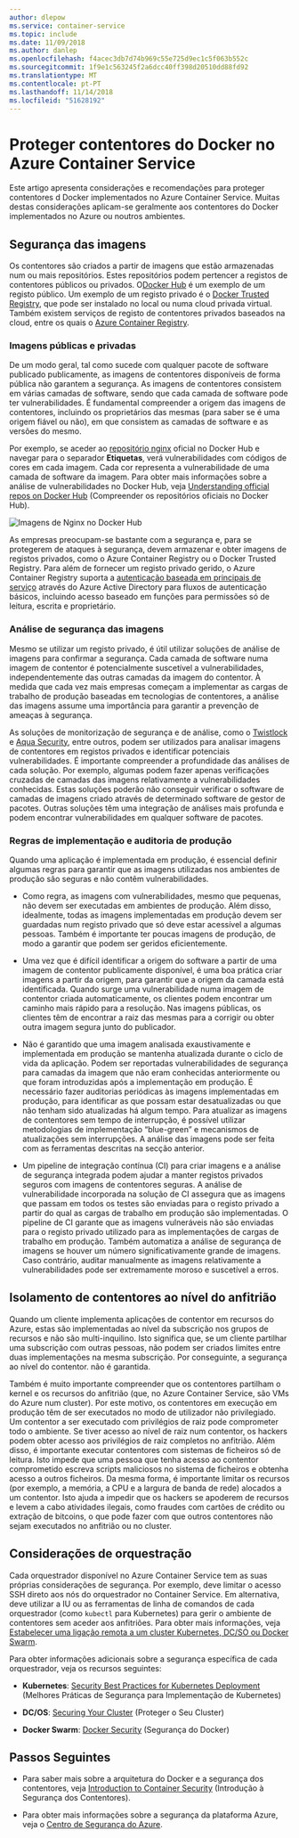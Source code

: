 ```yaml
---
author: dlepow
ms.service: container-service
ms.topic: include
ms.date: 11/09/2018
ms.author: danlep
ms.openlocfilehash: f4acec3db7d74b969c55e725d9ec1c5f063b552c
ms.sourcegitcommit: 1f9e1c563245f2a6dcc40ff398d20510dd88fd92
ms.translationtype: MT
ms.contentlocale: pt-PT
ms.lasthandoff: 11/14/2018
ms.locfileid: "51628192"
---
```

# <a name="securing-docker-containers-in-azure-container-service"></a>Proteger contentores do Docker no Azure Container Service

Este artigo apresenta considerações e recomendações para proteger contentores d Docker implementados no Azure Container Service. Muitas destas considerações aplicam-se geralmente aos contentores do Docker implementados no Azure ou noutros ambientes. 

## <a name="image-security"></a>Segurança das imagens

Os contentores são criados a partir de imagens que estão armazenadas num ou mais repositórios. Estes repositórios podem pertencer a registos de contentores públicos ou privados. O[Docker Hub](https://hub.docker.com/) é um exemplo de um registo público. Um exemplo de um registo privado é o [Docker Trusted Registry](https://docs.docker.com/datacenter/dtr/2.0/), que pode ser instalado no local ou numa cloud privada virtual. Também existem serviços de registo de contentores privados baseados na cloud, entre os quais o [Azure Container Registry](../articles/container-registry/container-registry-intro.md).

### <a name="public-and-private-images"></a>Imagens públicas e privadas
De um modo geral, tal como sucede com qualquer pacote de software publicado publicamente, as imagens de contentores disponíveis de forma pública não garantem a segurança. As imagens de contentores consistem em várias camadas de software, sendo que cada camada de software pode ter vulnerabilidades. É fundamental compreender a origem das imagens de contentores, incluindo os proprietários das mesmas (para saber se é uma origem fiável ou não), em que consistem as camadas de software e as versões do mesmo. 

Por exemplo, se aceder ao [repositório nginx](https://hub.docker.com/_/nginx/) oficial no Docker Hub e navegar para o separador **Etiquetas**, verá vulnerabilidades com códigos de cores em cada imagem. Cada cor representa a vulnerabilidade de uma camada de software da imagem. Para obter mais informações sobre a análise de vulnerabilidades no Docker Hub, veja [Understanding official repos on Docker Hub](https://blog.docker.com/2015/06/understanding-official-repos-docker-hub/) (Compreender os repositórios oficiais no Docker Hub).

![Imagens de Nginx no Docker Hub](./media/container-service-security/docker-hub-nginx.png)

As empresas preocupam-se bastante com a segurança e, para se protegerem de ataques à segurança, devem armazenar e obter imagens de registos privados, como o Azure Container Registry ou o Docker Trusted Registry. Para além de fornecer um registo privado gerido, o Azure Container Registry suporta a [autenticação baseada em principais de serviço](../articles/container-registry/container-registry-authentication.md) através do Azure Active Directory para fluxos de autenticação básicos, incluindo acesso baseado em funções para permissões só de leitura, escrita e proprietário.

### <a name="image-security-scanning"></a>Análise de segurança das imagens

Mesmo se utilizar um registo privado, é útil utilizar soluções de análise de imagens para confirmar a segurança. Cada camada de software numa imagem de contentor é potencialmente suscetível a vulnerabilidades, independentemente das outras camadas da imagem do contentor. À medida que cada vez mais empresas começam a implementar as cargas de trabalho de produção baseadas em tecnologias de contentores, a análise das imagens assume uma importância para garantir a prevenção de ameaças à segurança. 

As soluções de monitorização de segurança e de análise, como o [Twistlock](https://www.twistlock.com/2016/11/07/twistlock-supports-azure-container-registry) e [Aqua Security](http://blog.aquasec.com/image-vulnerability-scanning-in-azure-container-registry), entre outros, podem ser utilizados para analisar imagens de contentores em registos privados e identificar potenciais vulnerabilidades. É importante compreender a profundidade das análises de cada solução. Por exemplo, algumas podem fazer apenas verificações cruzadas de camadas das imagens relativamente a vulnerabilidades conhecidas. Estas soluções poderão não conseguir verificar o software de camadas de imagens criado através de determinado software de gestor de pacotes. Outras soluções têm uma integração de análises mais profunda e podem encontrar vulnerabilidades em qualquer software de pacotes.

### <a name="production-deployment-rules-and-audit"></a>Regras de implementação e auditoria de produção
Quando uma aplicação é implementada em produção, é essencial definir algumas regras para garantir que as imagens utilizadas nos ambientes de produção são seguras e não contêm vulnerabilidades.

* Como regra, as imagens com vulnerabilidades, mesmo que pequenas, não devem ser executadas em ambientes de produção. Além disso, idealmente, todas as imagens implementadas em produção devem ser guardadas num registo privado que só deve estar acessível a algumas pessoas. Também é importante ter poucas imagens de produção, de modo a garantir que podem ser geridos eficientemente.

* Uma vez que é difícil identificar a origem do software a partir de uma imagem de contentor publicamente disponível, é uma boa prática criar imagens a partir da origem, para garantir que a origem da camada está identificada. Quando surge uma vulnerabilidade numa imagem de contentor criada automaticamente, os clientes podem encontrar um caminho mais rápido para a resolução. Nas imagens públicas, os clientes têm de encontrar a raiz das mesmas para a corrigir ou obter outra imagem segura junto do publicador.

* Não é garantido que uma imagem analisada exaustivamente e implementada em produção se mantenha atualizada durante o ciclo de vida da aplicação. Podem ser reportadas vulnerabilidades de segurança para camadas da imagem que não eram conhecidas anteriormente ou que foram introduzidas após a implementação em produção. É necessário fazer auditorias periódicas às imagens implementadas em produção, para identificar as que possam estar desatualizadas ou que não tenham sido atualizadas há algum tempo. Para atualizar as imagens de contentores sem tempo de interrupção, é possível utilizar metodologias de implementação “blue-green” e mecanismos de atualizações sem interrupções. A análise das imagens pode ser feita com as ferramentas descritas na secção anterior. 

* Um pipeline de integração contínua (CI) para criar imagens e a análise de segurança integrada podem ajudar a manter registos privados seguros com imagens de contentores seguras. A análise de vulnerabilidade incorporada na solução de CI assegura que as imagens que passam em todos os testes são enviadas para o registo privado a partir do qual as cargas de trabalho em produção são implementadas. O pipeline de CI garante que as imagens vulneráveis não são enviadas para o registo privado utilizado para as implementações de cargas de trabalho em produção. Também automatiza a análise de segurança de imagens se houver um número significativamente grande de imagens. Caso contrário, auditar manualmente as imagens relativamente a vulnerabilidades pode ser extremamente moroso e suscetível a erros.

## <a name="host-level-container-isolation"></a>Isolamento de contentores ao nível do anfitrião
Quando um cliente implementa aplicações de contentor em recursos do Azure, estas são implementadas ao nível da subscrição nos grupos de recursos e não são multi-inquilino. Isto significa que, se um cliente partilhar uma subscrição com outras pessoas, não podem ser criados limites entre duas implementações na mesma subscrição. Por conseguinte, a segurança ao nível do contentor. não é garantida. 

Também é muito importante compreender que os contentores partilham o kernel e os recursos do anfitrião (que, no Azure Container Service, são VMs do Azure num cluster). Por este motivo, os contentores em execução em produção têm de ser executados no modo de utilizador não privilegiado. Um contentor a ser executado com privilégios de raiz pode comprometer todo o ambiente. Se tiver acesso ao nível de raiz num contentor, os hackers podem obter acesso aos privilégios de raiz completos no anfitrião. Além disso, é importante executar contentores com sistemas de ficheiros só de leitura. Isto impede que uma pessoa que tenha acesso ao contentor comprometido escreva scripts maliciosos no sistema de ficheiros e obtenha acesso a outros ficheiros. Da mesma forma, é importante limitar os recursos (por exemplo, a memória, a CPU e a largura de banda de rede) alocados a um contentor. Isto ajuda a impedir que os hackers se apoderem de recursos e levem a cabo atividades ilegais, como fraudes com cartões de crédito ou extração de bitcoins, o que pode fazer com que outros contentores não sejam executados no anfitrião ou no cluster.

## <a name="orchestrator-considerations"></a>Considerações de orquestração

Cada orquestrador disponível no Azure Container Service tem as suas próprias considerações de segurança. Por exemplo, deve limitar o acesso SSH direto aos nós do orquestrador no Container Service. Em alternativa, deve utilizar a IU ou as ferramentas de linha de comandos de cada orquestrador (como `kubectl` para Kubernetes) para gerir o ambiente de contentores sem aceder aos anfitriões. Para obter mais informações, veja [Estabelecer uma ligação remota a um cluster Kubernetes, DC/SO ou Docker Swarm](../articles/container-service/kubernetes/container-service-connect.md).

Para obter informações adicionais sobre a segurança específica de cada orquestrador, veja os recursos seguintes:

* **Kubernetes**: [Security Best Practices for Kubernetes Deployment](https://kubernetes.io/blog/2016/08/security-best-practices-kubernetes-deployment/) (Melhores Práticas de Segurança para Implementação de Kubernetes)

* **DC/OS**: [Securing Your Cluster](https://dcos.io/docs/1.8/administration/securing-your-cluster/) (Proteger o Seu Cluster)

* **Docker Swarm**: [Docker Security](https://www.docker.com/docker-security) (Segurança do Docker)

## <a name="next-steps"></a>Passos Seguintes

* Para saber mais sobre a arquitetura do Docker e a segurança dos contentores, veja [Introduction to Container Security](https://www.docker.com/sites/default/files/WP_IntrotoContainerSecurity_08.19.2016.pdf) (Introdução à Segurança dos Contentores).

* Para obter mais informações sobre a segurança da plataforma Azure, veja o [Centro de Segurança do Azure](https://www.microsoft.com/en-us/trustcenter/cloudservices/azure).
